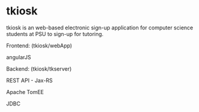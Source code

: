 # tkiosk

tkiosk is an web-based electronic sign-up application for computer science students at PSU to sign-up for tutoring.


Frontend: (tkiosk/webApp)

angularJS



Backend: (tkiosk/tkserver)

REST API - Jax-RS

Apache TomEE

JDBC

